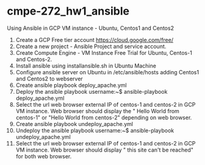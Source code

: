 # cmpe-272_hw1_ansible
Using Ansible in GCP VM instance - Ubuntu, Centos1 and Centos2

1. Create a GCP Free tier account https://cloud.google.com/free/
2. Create a new project - Ansible Project and service account.
3. Create Compute Engine - VM Instance Free Trial for Ubuntu, Centos-1 and Centos-2.
4. Install ansible using installansible.sh in Ubuntu Machine
5. Configure ansible server on Ubuntu in /etc/ansible/hosts adding Centos1 and Centos2 to webserver
6. Create ansible playbook deploy_apache.yml
7. Deploy the ansible playbook username:~$ ansible-playbook deploy_apache.yml
8. Select the url web browser external IP of centos-1 and centos-2 in GCP VM instance. 
   Web browser should display the " Hello World from centos-1" or "Hello World from centos-2" depending on web browser.
9. Create ansible playbook undeploy_apache.yml
10. Undeploy the ansible playbook username:~$ ansible-playbook undeploy_apache.yml
11. Select the url web browser external IP of centos-1 and centos-2 in GCP VM instance. 
    Web browser should display " this site can't be reached" for both web browser.
